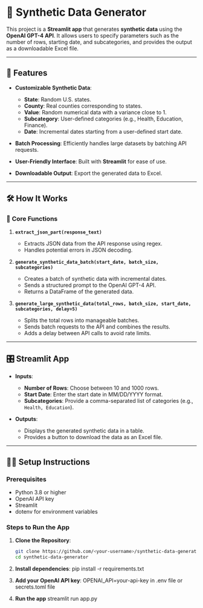 # 🌟 Synthetic Data Generator

This project is a **Streamlit app** that generates **synthetic data** using the **OpenAI GPT-4 API**. It allows users to specify parameters such as the number of rows, starting date, and subcategories, and provides the output as a downloadable Excel file.

---

## 🚀 Features

- **Customizable Synthetic Data**:
  - **State**: Random U.S. states.
  - **County**: Real counties corresponding to states.
  - **Value**: Random numerical data with a variance close to 1.
  - **Subcategory**: User-defined categories (e.g., Health, Education, Finance).
  - **Date**: Incremental dates starting from a user-defined start date.

- **Batch Processing**: Efficiently handles large datasets by batching API requests.
- **User-Friendly Interface**: Built with **Streamlit** for ease of use.
- **Downloadable Output**: Export the generated data to Excel.

---

## 🛠️ How It Works

### 🧠 **Core Functions**

1. **`extract_json_part(response_text)`**
   - Extracts JSON data from the API response using regex.
   - Handles potential errors in JSON decoding.

2. **`generate_synthetic_data_batch(start_date, batch_size, subcategories)`**
   - Creates a batch of synthetic data with incremental dates.
   - Sends a structured prompt to the OpenAI GPT-4 API.
   - Returns a DataFrame of the generated data.

3. **`generate_large_synthetic_data(total_rows, batch_size, start_date, subcategories, delay=5)`**
   - Splits the total rows into manageable batches.
   - Sends batch requests to the API and combines the results.
   - Adds a delay between API calls to avoid rate limits.

---

## 🎛️ **Streamlit App**

- **Inputs**:
  - **Number of Rows**: Choose between 10 and 1000 rows.
  - **Start Date**: Enter the start date in MM/DD/YYYY format.
  - **Subcategories**: Provide a comma-separated list of categories (e.g., `Health, Education`).

- **Outputs**:
  - Displays the generated synthetic data in a table.
  - Provides a button to download the data as an Excel file.

---

## 🧑‍💻 **Setup Instructions**

### **Prerequisites**
- Python 3.8 or higher
- OpenAI API key
- Streamlit
- dotenv for environment variables

### **Steps to Run the App**
1. **Clone the Repository**:
   ```bash
   git clone https://github.com/<your-username>/synthetic-data-generator.git
   cd synthetic-data-generator
2. **Install dependencies**:
   pip install -r requirements.txt

3. **Add your OpenAI API key**:
   OPENAI_API=your-api-key in .env file or secrets.toml file

4. **Run the app**
   streamlit run app.py
